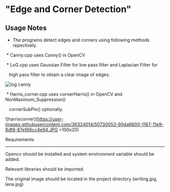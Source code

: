 <h1>"Edge and Corner Detection"</h1>


<h2>Usage Notes</h2>


- The programs detect edges and corners using following methods repectively.

 * Canny.cpp uses Canny() in OpenCV

 * LoG.cpp uses Gaussian Filter for low pass filter and Laplacian Filter for

   high pass filter to obtain a clear image of edges. 
   
   
   ![log canny](https://user-images.githubusercontent.com/36324014/50730047-7dc79600-1187-11e9-8a3d-ab48538304d7.JPG)


 * Harris_corner.cpp uses cornerHarris() in OpenCV and NonMaximum_Suppression()

   cornerSubPix() optionally.
   
   ![harriscorner](https://user-images.githubusercontent.com/36324014/50730053-90da6600-1187-11e9-8df8-87e166cc4e94.JPG =100x20)


Requirements

-------------

Opencv should be installed and system environment variable should be added.

Relevant libraries should be imported.

The original image should be located in the project directory (writing.jpg, lena.jpg) 
